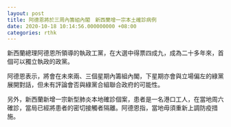 ```yaml
---
layout: post
title: 阿德恩將於三周內籌組內閣　新西蘭增一宗本土確診病例
date: 2020-10-18 10:14:56.000000000 +08:00
categories: rthk
---
```


新西蘭總理阿德恩所領導的執政工黨，在大選中得票四成九，成為二十多年來，首個可以獨立執政的政黨。

阿德恩表示，將會在未來兩、三個星期內籌組內閣，下星期亦會與立場偏左的綠黨展開對話，但未有評論會否與綠黨合組聯合政府的可能性。

另外，新西蘭新增一宗新型肺炎本地確診個案，患者是一名港口工人，在當地周六確診，當局已經將患者的密切接觸者隔離。阿德恩指，當地毋須重新上調防疫措施。
